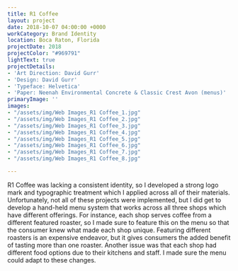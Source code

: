 ```yaml
---
title: R1 Coffee
layout: project
date: 2018-10-07 04:00:00 +0000
workCategory: Brand Identity
location: Boca Raton, Florida
projectDate: 2018
projectColor: "#969791"
lightText: true
projectDetails:
- 'Art Direction: David Gurr'
- 'Design: David Gurr'
- 'Typeface: Helvetica'
- 'Paper: Neenah Environmental Concrete & Classic Crest Avon (menus)'
primaryImage: ''
images:
- "/assets/img/Web Images_R1 Coffee_1.jpg"
- "/assets/img/Web Images_R1 Coffee_2.jpg"
- "/assets/img/Web Images_R1 Coffee_3.jpg"
- "/assets/img/Web Images_R1 Coffee_4.jpg"
- "/assets/img/Web Images_R1 Coffee_5.jpg"
- "/assets/img/Web Images_R1 Coffee_6.jpg"
- "/assets/img/Web Images_R1 Coffee_7.jpg"
- "/assets/img/Web Images_R1 Coffee_8.jpg"

---
```

R1 Coffee was lacking a consistent identity, so I developed a strong logo mark and typographic treatment which I applied across all of their materials. Unfortunately, not all of these projects were implemented, but I did get to develop a hand-held menu system that works across all three shops which have different offerings. For instance, each shop serves coffee from a different featured roaster, so I made sure to feature this on the menu so that the consumer knew what made each shop unique. Featuring different roasters is an expensive endeavor, but it gives consumers the added benefit of tasting more than one roaster. Another issue was that each shop had different food options due to their kitchens and staff. I made sure the menu could adapt to these changes.